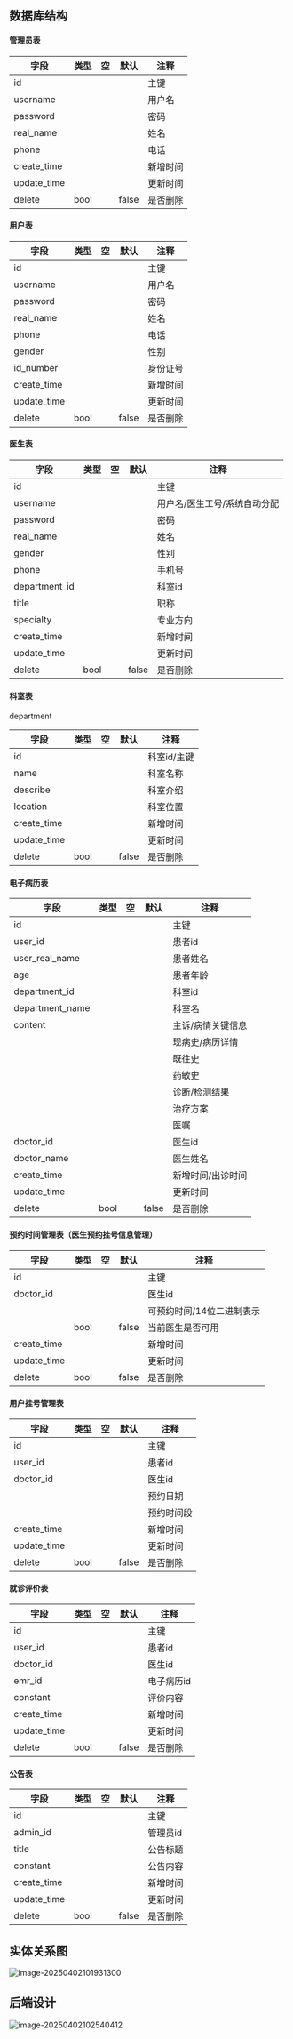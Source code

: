 ## 数据库结构
#### 管理员表

| 字段        | 类型 | 空   | 默认  | 注释     |
| ----------- | ---- | ---- | ----- | -------- |
| id          |      |      |       | 主键     |
| username    |      |      |       | 用户名   |
| password    |      |      |       | 密码     |
| real_name   |      |      |       | 姓名     |
| phone       |      |      |       | 电话     |
| create_time |      |      |       | 新增时间 |
| update_time |      |      |       | 更新时间 |
| delete      | bool |      | false | 是否删除 |

#### 用户表

| 字段     | 类型 | 空   | 默认 | 注释 |
| -------- | ---- | ---- | ---- | ---- |
| id          |      |      |      | 主键     |
| username    |      |      |      | 用户名   |
| password    |      |      |      | 密码     |
| real_name   |      |      |      | 姓名     |
| phone       |      |      |      | 电话     |
|gender||||性别|
|id_number||||身份证号|
| create_time |      |      |      | 新增时间 |
| update_time |      |      |      | 更新时间 |
| delete      | bool |      | false | 是否删除 |

#### 医生表

| 字段 | 类型 | 空   | 默认 | 注释 |
| ---- | ---- | ---- | ---- | ---- |
| id          |      |      |      | 主键     |
| username    |      |      |      | 用户名/医生工号/系统自动分配 |
| password    |      |      |      | 密码     |
| real_name | | | | 姓名 |
| gender | | | | 性别 |
| phone | | | | 手机号 |
| department_id | | | | 科室id |
| title | | | | 职称 |
| specialty | | | | 专业方向 |
| create_time |      |      |      | 新增时间 |
| update_time |      |      |      | 更新时间 |
| delete      | bool |      | false | 是否删除 |

#### 科室表

department

| 字段     | 类型 | 空   | 默认 | 注释     |
| -------- | ---- | ---- | ---- | -------- |
| id       |      |      |      | 科室id/主键 |
| name     |      |      |      | 科室名称 |
| describe |      |      |      | 科室介绍 |
| location |      |      |      | 科室位置 |
| create_time |      |      |      | 新增时间 |
| update_time |      |      |      | 更新时间 |
| delete      | bool |      | false | 是否删除 |

#### 电子病历表

| 字段           | 类型 | 空   | 默认 | 注释     |
| -------------- | ---- | ---- | ---- | -------- |
| id             |      |      |      | 主键     |
| user_id        |      |      |      | 患者id   |
| user_real_name |      |      |      | 患者姓名 |
| age | | | | 患者年龄 |
| department_id  |      |      |      | 科室id   |
| department_name | | | | 科室名 |
| content |      |      |      | 主诉/病情关键信息 |
|                |      |      |      | 现病史/病历详情 |
|                |      |      |      | 既往史 |
|                |      |      |      | 药敏史 |
|                |      |      |      | 诊断/检测结果 |
| | | | | 治疗方案 |
| | | | | 医嘱 |
| doctor_id | | | | 医生id |
| doctor_name | | | | 医生姓名 |
| create_time |      |      |      | 新增时间/出诊时间 |
| update_time |      |      |      | 更新时间 |
| delete      | bool |      | false | 是否删除 |

#### 预约时间管理表（医生预约挂号信息管理）

| 字段      | 类型 | 空   | 默认  | 注释                      |
| --------- | ---- | ---- | ----- | ------------------------- |
| id        |      |      |       | 主键                      |
| doctor_id |      |      |       | 医生id                    |
|           |      |      |       | 可预约时间/14位二进制表示 |
|           | bool |      | false | 当前医生是否可用          |
| create_time |      |      |      | 新增时间 |
| update_time |      |      |      | 更新时间 |
| delete      | bool |      | false | 是否删除 |

#### 用户挂号管理表

| 字段 | 类型 | 空   | 默认 | 注释 |
| ---- | ---- | ---- | ---- | ---- |
| id |      |      |      | 主键 |
| user_id | | | | 患者id |
| doctor_id | | | | 医生id |
|  | | | | 预约日期 |
| | | | | 预约时间段 |
| create_time |      |      |      | 新增时间 |
| update_time |      |      |      | 更新时间 |
| delete      | bool |      | false | 是否删除 |

#### 就诊评价表

| 字段 | 类型 | 空   | 默认 | 注释 |
| ---- | ---- | ---- | ---- | ---- |
| id |      |      |      | 主键 |
| user_id | | | | 患者id |
| doctor_id | | | | 医生id |
| emr_id | | | | 电子病历id |
| constant | | | | 评价内容 |
| create_time |      |      |      | 新增时间 |
| update_time |      |      |      | 更新时间 |
| delete      | bool |      | false | 是否删除 |

#### 公告表

| 字段 | 类型 | 空   | 默认 | 注释 |
| ---- | ---- | ---- | ---- | ---- |
| id |      |      |      | 主键 |
| admin_id | | | | 管理员id |
| title | | | | 公告标题 |
| constant | | | | 公告内容 |
| create_time |      |      |      | 新增时间 |
| update_time |      |      |      | 更新时间 |
| delete      | bool |      | false | 是否删除 |

## 实体关系图
![image-20250402101931300](http://qnimg.xblog1.top/typora/image-20250402101931300.png)
## 后端设计
![image-20250402102540412](http://qnimg.xblog1.top/typora/image-20250402102540412.png)